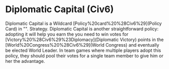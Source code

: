 # Diplomatic Capital (Civ6)

Diplomatic Capital is a Wildcard [Policy%20card%20%28Civ6%29](Policy Card) in "".
Strategy.
Diplomatic Capital is another straightforward policy: adopting it will help you earn the you need to win votes for [Victory%20%28Civ6%29%23Diplomacy](Diplomatic Victory) points in the [World%20Congress%20%28Civ6%29](World Congress) and eventually be elected World Leader. In team games where multiple players adopt this policy, they should pool their votes for a single team member to give him or her the advantage.
